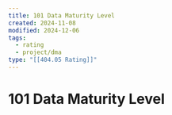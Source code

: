 ```yaml
---
title: 101 Data Maturity Level
created: 2024-11-08
modified: 2024-12-06
tags:
  - rating
  - project/dma
type: "[[404.05 Rating]]"
---
```

# 101 Data Maturity Level

